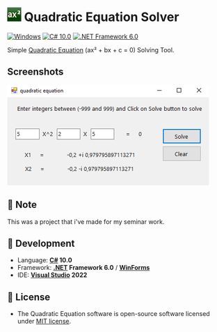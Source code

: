 # ![Icon](./icon.png?raw=true) Quadratic Equation Solver

[![Windows](https://img.shields.io/badge/Windows-blue?logo=windows)](https://github.com/topics/windows)
[![C# 10.0](https://img.shields.io/badge/C%23-10.0-blue?logo=c-sharp)](https://github.com/topics/csharp)
[![.NET Framework 6.0](https://img.shields.io/badge/.NET%20Framework-6.0-blue?logo=dot-net)](https://github.com/topics/dotnet)

Simple [Quadratic Equation](https://en.wikipedia.org/wiki/Quadratic_equation "Read about Quadratic Equation on Wikipedia") (ax² + bx + c = 0) Solving Tool.

## Screenshots 
![Screenshot](./Screenshot.png)

## :memo: Note
This was a project that i've made for my seminar work.

## :rocket: Development
- Language: **[C#](https://github.com/dotnet/csharplang) 10.0**
- Framework: **[.NET](https://github.com/dotnet) Framework 6.0** / **[WinForms](https://github.com/dotnet/winforms)**
- IDE: **[Visual Studio](https://github.com/microsoft) 2022**

## 📖 License

- The Quadratic Equation software is open-source software licensed under [MIT license](LICENSE).
